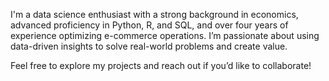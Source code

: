 I'm a data science enthusiast with a strong background in economics, advanced proficiency in Python, R, and SQL, and over four years of experience optimizing e-commerce operations. I’m passionate about using data-driven insights to solve real-world problems and create value.

Feel free to explore my projects and reach out if you’d like to collaborate!


